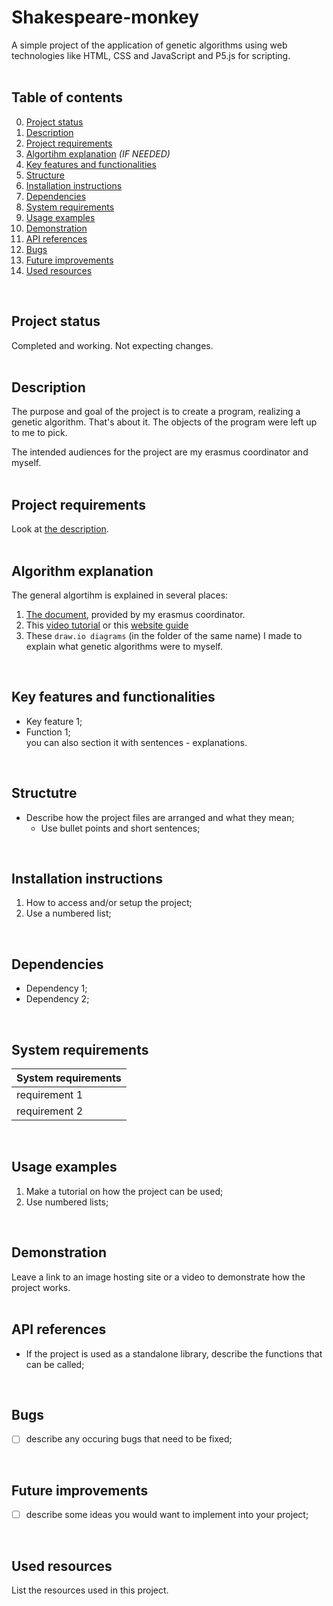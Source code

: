 # Shakespeare-monkey
A simple project of the application of genetic algorithms using web technologies like HTML, CSS and JavaScript and P5.js for scripting.
<br/>
<br/>

## Table of contents
0. [Project status](#Project-status)
1. [Description](#Description)
2. [Project requirements](#Project-requirements)
3. [Algortihm explanation](#Algorithm-explanation) *(IF NEEDED)*
4. [Key features and functionalities](#Key-features-and-functionalities)
5. [Structure](#Structure)
6. [Installation instructions](#Installation-instructions)
7. [Dependencies](#Dependencies)
8. [System requirements](#System-requirements)
9. [Usage examples](#Usage-examples)
10. [Demonstration](#Demonstration)
11. [API references](#API-references)
12. [Bugs](#Bugs)
13. [Future improvements](#Futute-improvements)
14. [Used resources](#Used-resources) 
<br/>

## Project status
Completed and working. Not expecting changes.
<br/>
<br/>

## Description
The purpose and goal of the project is to create a program, realizing a genetic algorithm. That's about it. The objects of the program were left up to me to pick.

The intended audiences for the project are my erasmus coordinator and myself.
<br/>
<br/>

## Project requirements
Look at [the description](#Description). 
<br/>
<br/>

## Algorithm explanation
The general algortihm is explained in several places:
1. [The document](Genetic_Algorithm_en.pdf), provided by my erasmus coordinator.
2. This [video tutorial](https://thecodingtrain.com/challenges/29-smart-rockets-in-p5js) or this [website guide](https://natureofcode.com/genetic-algorithms/)
3. These `draw.io diagrams` (in the folder of the same name) I made to explain what genetic algorithms were to myself. 
<br/>

## Key features and functionalities
* Key feature 1;
* Function 1; <br/>
you can also section it with sentences - explanations.
<br/>

## Structutre
* Describe how the project files are arranged and what they mean;
  * Use bullet points and short sentences;
<br/>

## Installation instructions
1. How to access and/or setup the project;
2. Use a numbered list;
<br/>

## Dependencies
* Dependency 1;
* Dependency 2;
<br/>

## System requirements
| System requirements |
| ------------------- | 
| requirement 1       | 
| requirement 2       | 
<br/>

## Usage examples
1. Make a tutorial on how the project can be used;
2. Use numbered lists;
<br>

## Demonstration
Leave a link to an image hosting site or a video to demonstrate how the project works. 
<br/>
<br/>

## API references
* If the project is used as a standalone library, describe the functions that can be called;
<br/>

## Bugs
- [ ] describe any occuring bugs that need to be fixed;
<br/>

## Future improvements
- [ ] describe some ideas you would want to implement into your project;
<br/>

## Used resources
List the resources used in this project. 
<br/>
<br/>
